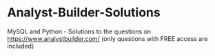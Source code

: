 # Analyst-Builder-Solutions
MySQL and Python - Solutions to the questions on https://www.analystbuilder.com/ 
(only questions with FREE access are included)
